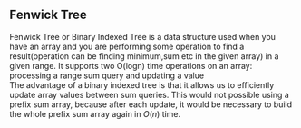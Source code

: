 ## Fenwick Tree
Fenwick Tree or Binary Indexed Tree is a data structure used when you have an array and you are performing some operation to find a result(operation can be finding minimum,sum etc in the given array) in a given range. It supports two O(logn) time operations on an array:
processing a range sum query and updating a value <br>
The advantage of a binary indexed tree is that it allows us to efficiently update array values between sum queries. This would not possible using a prefix sum array, because after each update, it would be necessary to build the whole prefix
sum array again in $O(n)$ time.


